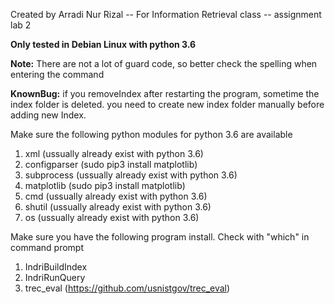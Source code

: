 Created by Arradi Nur Rizal --
For Information Retrieval class -- assignment lab 2

**Only tested in Debian Linux with python 3.6**

**Note:** There are not a lot of guard code, so better check the spelling when entering the command

**KnownBug:** if you removeIndex after restarting the program, sometime the index folder is deleted. you need to create new index folder manually before adding new Index. 

Make sure the following python modules for python 3.6 are available
1. xml (ussually already exist with python 3.6)
2. configparser (sudo pip3 install matplotlib)
3. subprocess (ussually already exist with python 3.6)
4. matplotlib (sudo pip3 install matplotlib)
5. cmd (ussually already exist with python 3.6)
6. shutil (ussually already exist with python 3.6)
7. os (ussually already exist with python 3.6)

Make sure you have the following program install. Check with "which" in command prompt
1. IndriBuildIndex
2. IndriRunQuery
3. trec_eval (https://github.com/usnistgov/trec_eval)
